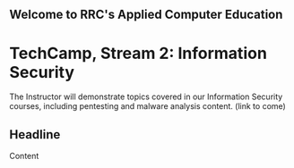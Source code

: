 ## Welcome to RRC's Applied Computer Education
# TechCamp, Stream 2: Information Security
  
  
The Instructor will demonstrate topics covered in our Information Security courses, including pentesting and malware analysis content. (link to come)

## Headline
Content